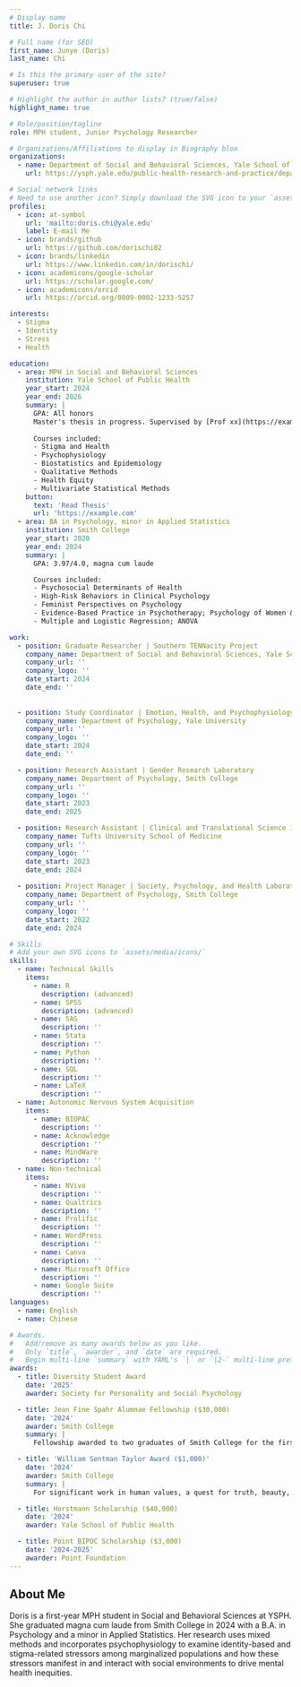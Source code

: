 ```yaml
---
# Display name
title: J. Doris Chi

# Full name (for SEO)
first_name: Junye (Doris)
last_name: Chi

# Is this the primary user of the site?
superuser: true

# Highlight the author in author lists? (true/false)
highlight_name: true

# Role/position/tagline
role: MPH student, Junior Psychology Researcher

# Organizations/Affiliations to display in Biography blox
organizations:
  - name: Department of Social and Behavioral Sciences, Yale School of Public Health
    url: https://ysph.yale.edu/public-health-research-and-practice/department-research/social-and-behavioral-sciences/

# Social network links
# Need to use another icon? Simply download the SVG icon to your `assets/media/icons/` folder.
profiles:
  - icon: at-symbol
    url: 'mailto:doris.chi@yale.edu'
    label: E-mail Me
  - icon: brands/github
    url: https://github.com/dorischi02
  - icon: brands/linkedin
    url: https://www.linkedin.com/in/dorischi/
  - icon: academicons/google-scholar
    url: https://scholar.google.com/
  - icon: academicons/orcid
    url: https://orcid.org/0009-0002-1233-5257

interests:
  - Stigma
  - Identity
  - Stress
  - Health

education:
  - area: MPH in Social and Behavioral Sciences
    institution: Yale School of Public Health
    year_start: 2024
    year_end: 2026
    summary: |
      GPA: All honors
      Master's thesis in progress. Supervised by [Prof xx](https://example.com). 
           
      Courses included:
      - Stigma and Health
      - Psychophysiology
      - Biostatistics and Epidemiology
      - Qualitative Methods 
      - Health Equity
      - Multivariate Statistical Methods
    button:
      text: 'Read Thesis'
      url: 'https://example.com'
  - area: BA in Psychology, minor in Applied Statistics
    institution: Smith College
    year_start: 2020
    year_end: 2024
    summary: |
      GPA: 3.97/4.0, magna cum laude

      Courses included:
      - Psychosocial Determinants of Health
      - High-Risk Behaviors in Clinical Psychology
      - Feminist Perspectives on Psychology
      - Evidence-Based Practice in Psychotherapy; Psychology of Women & Gender
      - Multiple and Logistic Regression; ANOVA

work:
  - position: Graduate Researcher | Southern TENNacity Project
    company_name: Department of Social and Behavioral Sciences, Yale School of Public Health
    company_url: ''
    company_logo: ''
    date_start: 2024
    date_end: ''
 
      
  - position: Study Coordinator | Emotion, Health, and Psychophysiology Lab
    company_name: Department of Psychology, Yale University
    company_url: ''
    company_logo: ''
    date_start: 2024
    date_end: ''

  - position: Research Assistant | Gender Research Laboratory
    company_name: Department of Psychology, Smith College
    company_url: ''
    company_logo: ''
    date_start: 2023
    date_end: 2025

  - position: Research Assistant | Clinical and Translational Science Institute 
    company_name: Tufts University School of Medicine
    company_url: ''
    company_logo: ''
    date_start: 2023
    date_end: 2024
      
  - position: Project Manager | Society, Psychology, and Health Laboratory 
    company_name: Department of Psychology, Smith College
    company_url: ''
    company_logo: ''
    date_start: 2022
    date_end: 2024

# Skills
# Add your own SVG icons to `assets/media/icons/`
skills:
  - name: Technical Skills
    items:
      - name: R
        description: (advanced)
      - name: SPSS
        description: (advanced)
      - name: SAS
        description: ''
      - name: Stata
        description: ''
      - name: Python
        description: ''
      - name: SQL
        description: ''
      - name: LaTeX
        description: ''
  - name: Autonomic Nervous System Acquisition
    items:
      - name: BIOPAC
        description: ''
      - name: Acknowledge
        description: ''
      - name: MindWare
        description: ''
  - name: Non-technical
    items:
      - name: NVivo
        description: ''
      - name: Qualtrics
        description: ''
      - name: Prolific
        description: ''
      - name: WordPress
        description: ''
      - name: Canva
        description: ''
      - name: Microsoft Office
        description: ''
      - name: Google Suite
        description: ''
languages:
  - name: English
  - name: Chinese

# Awards.
#   Add/remove as many awards below as you like.
#   Only `title`, `awarder`, and `date` are required.
#   Begin multi-line `summary` with YAML's `|` or `|2-` multi-line prefix and indent 2 spaces below.
awards:
  - title: Diversity Student Award
    date: '2025'
    awarder: Society for Personality and Social Psychology

  - title: Jean Fine Spahr Alumnae Fellowship ($30,000)
    date: '2024'
    awarder: Smith College
    summary: |
      Fellowship awarded to two graduates of Smith College for the first year of graduate study

  - title: 'William Sentman Taylor Award ($1,000)'
    date: '2024'
    awarder: Smith College
    summary: |
      For significant work in human values, a quest for truth, beauty, and goodness in the arts and sciences. The only annual award given to one undergraduate by the Psychology Department.

  - title: Horstmann Scholarship ($40,000)
    date: '2024'
    awarder: Yale School of Public Health 

  - title: Point BIPOC Scholarship ($3,000)
    date: '2024-2025'
    awarder: Point Foundation
---
```


## About Me

Doris is a first-year MPH student in Social and Behavioral Sciences at YSPH. She graduated magna cum laude from Smith College in 2024 with a B.A. in Psychology and a minor in Applied Statistics. Her research uses mixed methods and incorporates psychophysiology to examine identity-based and stigma-related stressors among marginalized populations and how these stressors manifest in and interact with social environments to drive mental health inequities.


